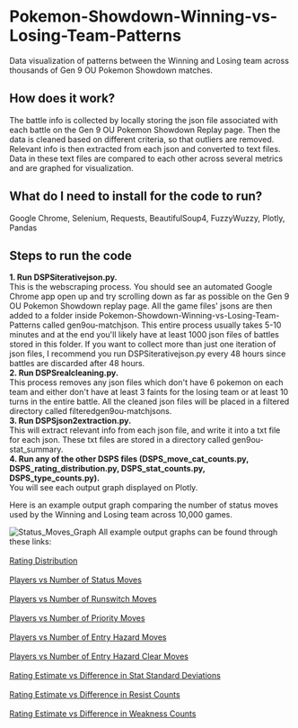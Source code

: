 # Pokemon-Showdown-Winning-vs-Losing-Team-Patterns
Data visualization of patterns between the Winning and Losing team across thousands of Gen 9 OU Pokemon Showdown matches.
## How does it work?
The battle info is collected by locally storing the json file associated with each battle on the Gen 9 OU Pokemon Showdown Replay page. Then the data is cleaned based on different criteria, so that outliers are removed. Relevant info is then extracted from each json and converted to text files. Data in these text files are compared to each other across several metrics and are graphed for visualization.
## What do I need to install for the code to run?
Google Chrome, Selenium, Requests, BeautifulSoup4, FuzzyWuzzy, Plotly, Pandas
## Steps to run the code
**1. Run DSPSiterativejson.py.** <br>
This is the webscraping process. You should see an automated Google Chrome app open up and try scrolling down as far as possible on the Gen 9 OU Pokemon Showdown replay page. All the game files' jsons are then added to a folder inside Pokemon-Showdown-Winning-vs-Losing-Team-Patterns called gen9ou-matchjson. This entire process usually takes 5-10 minutes and at the end you'll likely have at least 1000 json files of battles stored in this folder. If you want to collect more than just one iteration of json files, I recommend you run DSPSiterativejson.py every 48 hours since battles are discarded after 48 hours. <br>
**2. Run DSPSrealcleaning.py.** <br>
This process removes any json files which don't have 6 pokemon on each team and either don't have at least 3 faints for the losing team or at least 10 turns in the entire battle. All the cleaned json files will be placed in a filtered directory called filteredgen9ou-matchjsons. <br>
**3. Run DSPSjson2extraction.py.** <br>
This will extract relevant info from each json file, and write it into a txt file for each json. These txt files are stored in a directory called gen9ou-stat_summary. <br>
**4. Run any of the other DSPS files (DSPS_move_cat_counts.py, DSPS_rating_distribution.py, DSPS_stat_counts.py, DSPS_type_counts.py).** <br>
You will see each output graph displayed on Plotly.

Here is an example output graph comparing the number of status moves used by the Winning and Losing team across 10,000 games. <br>

![Status_Moves_Graph](https://github.com/Dracorush/Pokemon-Showdown-Winning-vs-Losing-Team-Patterns/assets/24494800/938f5262-4bed-40e8-bd8e-eccdce1440db)
All example output graphs can be found through these links: <br> <br>
[Rating Distribution](https://dracorush.github.io/Pokemon-Showdown-Winning-vs-Losing-Team-Patterns/docs/10,000_matches_example/rating_distribution/rating_distribution.html) <br> <br>
[Players vs Number of Status Moves](https://dracorush.github.io/Pokemon-Showdown-Winning-vs-Losing-Team-Patterns/docs/10,000_matches_example/move_cat/status_moves_chart.html) <br> <br>
[Players vs Number of Runswitch Moves](https://dracorush.github.io/Pokemon-Showdown-Winning-vs-Losing-Team-Patterns/docs/10,000_matches_example/move_cat/runswitch_moves_chart.html) <br> <br>
[Players vs Number of Priority Moves](https://dracorush.github.io/Pokemon-Showdown-Winning-vs-Losing-Team-Patterns/docs/10,000_matches_example/move_cat/priority_moves_chart.html) <br> <br>
[Players vs Number of Entry Hazard Moves](https://dracorush.github.io/Pokemon-Showdown-Winning-vs-Losing-Team-Patterns/docs/10,000_matches_example/move_cat/entry_hazard_moves_chart.html) <br> <br>
[Players vs Number of Entry Hazard Clear Moves](https://dracorush.github.io/Pokemon-Showdown-Winning-vs-Losing-Team-Patterns/docs/10,000_matches_example/move_cat/entry_hazard_clear_moves_chart.html) <br> <br>
[Rating Estimate vs Difference in Stat Standard Deviations](https://dracorush.github.io/Pokemon-Showdown-Winning-vs-Losing-Team-Patterns/docs/10,000_matches_example/stat_counts/stat_counts_chart.html) <br> <br>
[Rating Estimate vs Difference in Resist Counts](https://dracorush.github.io/Pokemon-Showdown-Winning-vs-Losing-Team-Patterns/docs/10,000_matches_example/type_counts/difference_in_type_resists_scatterplot.html) <br> <br>
[Rating Estimate vs Difference in Weakness Counts](https://dracorush.github.io/Pokemon-Showdown-Winning-vs-Losing-Team-Patterns/docs/10,000_matches_example/type_counts/difference_in_type_weaknesses_scatterplot.html)

